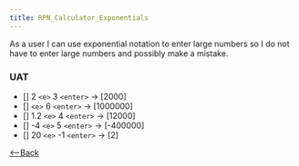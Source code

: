 ```yaml
---
title: RPN_Calculator_Exponentials
---
```

As a user I can use exponential notation to enter large numbers so I do not have to enter large numbers and possibly make a mistake.

### UAT
* [] 2 ```<e>``` 3 ```<enter>``` -> [2000]
* [] ```<e>``` 6 ```<enter>``` -> [1000000]
* [] 1.2 ```<e>``` 4 ```<enter>``` -> [12000]
* [] -4 ```<e>``` 5 ```<enter>``` -> [-400000]
* [] 20 ```<e>``` -1 ```<enter>``` -> [2]

[<--Back](RPN_Calculator)
